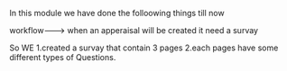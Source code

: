 In this module we have done the folloowing things till now


workflow--->
when an apperaisal will be created it need a survay

So WE
1.created a survay that contain 3 pages
2.each pages have some different types of Questions.

